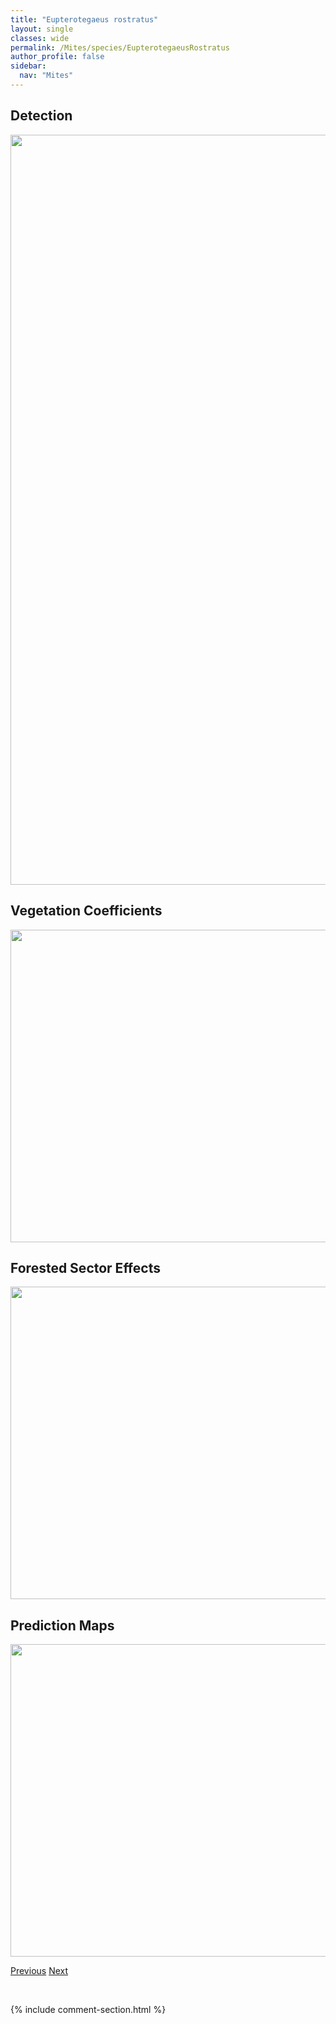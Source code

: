 ```yaml
---
title: "Eupterotegaeus rostratus"
layout: single
classes: wide
permalink: /Mites/species/EupterotegaeusRostratus
author_profile: false
sidebar:
  nav: "Mites"
---
```


<h2>Detection</h2>

<a href="https://drive.google.com/uc?export=view&id=1JzEvGPQAsCFD0XmpHmzmkiSreLWWSmYv">
<img src="https://drive.google.com/uc?export=view&id=1JzEvGPQAsCFD0XmpHmzmkiSreLWWSmYv" height = "1200" width = "800">
</a>


<h2>Vegetation Coefficients</h2>

<a href="https://drive.google.com/uc?export=view&id=1mQV3tmruoHgnIZQ_wFfDUIg0MpgVhzcK">
<img src="https://drive.google.com/uc?export=view&id=1mQV3tmruoHgnIZQ_wFfDUIg0MpgVhzcK" height = "500" width = "1000">
</a>


<h2>Forested Sector Effects</h2>

<a href="https://drive.google.com/uc?export=view&id=1_U7hufY3rY44EwrPycu2CdIdEoBBkS-z">
<img src="https://drive.google.com/uc?export=view&id=1_U7hufY3rY44EwrPycu2CdIdEoBBkS-z" height = "500" width = "1000">
</a>


<h2>Prediction Maps</h2>

<a href="https://drive.google.com/uc?export=view&id=13_HB4zA5uIJrVw4CRwG97o-Iw9orfKiS">
<img src="https://drive.google.com/uc?export=view&id=13_HB4zA5uIJrVw4CRwG97o-Iw9orfKiS" height = "500" width = "1000">
</a>


<a href="/DevelopmentWebsite/Mites/species/EupterotegaeusRhamphosus" class="pagination--pager" title="Eupterotegaeus rhamphosus">Previous</a> <a href="/DevelopmentWebsite/Mites/species/ExochocepheusEremitus" class="pagination--pager" title="Exochocepheus eremitus">Next</a>

<p>&nbsp;</p>

{% include comment-section.html %}
